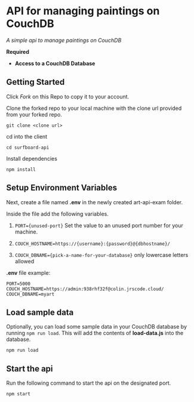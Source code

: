 # API for managing paintings on CouchDB

_A simple api to manage paintings on CouchDB_

**Required**

- **Access to a CouchDB Database**

## Getting Started

Click _Fork_ on this Repo to copy it to your account.

Clone the forked repo to your local machine with the clone url provided from your forked repo.

```
git clone <clone url>
```

cd into the client

```
cd surfboard-api
```

Install dependencies

```
npm install
```

## Setup Environment Variables

Next, create a file named **.env** in the newly created art-api-exam folder.

Inside the file add the following variables.

1.  `PORT={unused-port}` Set the value to an unused port number for your machine.

2.  `COUCH_HOSTNAME=https://{username}:{password}@{dbhostname}/`

3.  `COUCH_DBNAME={pick-a-name-for-your-database}` only lowercase letters allowed

**.env** file example:

```
PORT=5000
COUCH_HOSTNAME=https://admin:938rhf32f@colin.jrscode.cloud/
COUCH_DBNAME=myart
```

## Load sample data

Optionally, you can load some sample data in your CouchDB database by running `npm run load`. This will add the contents of **load-data.js** into the database.

```
npm run load
```

## Start the api

Run the following command to start the api on the designated port.

```
npm start
```
